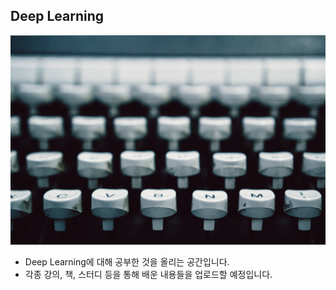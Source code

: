 ## Deep Learning

![Deeplearning](dl.jpg)

- Deep Learning에 대해 공부한 것을 올리는 공간입니다.
- 각종 강의, 책, 스터디 등을 통해 배운 내용들을 업로드할 예정입니다.
